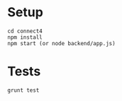 Setup
========

    cd connect4
    npm install
    npm start (or node backend/app.js)

Tests
========

    grunt test
